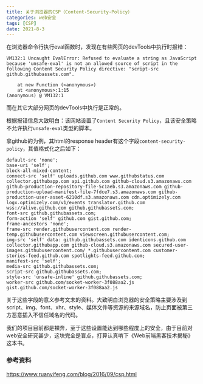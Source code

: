 ```yaml
---
title: 关于浏览器的CSP（Content-Security-Policy）
categories: web安全
tags: [CSP]
date: 2021-8-3
---
```


在浏览器命令行执行eval函数时，发现在有些网页的devTools中执行时报错：

```
VM132:1 Uncaught EvalError: Refused to evaluate a string as JavaScript because 'unsafe-eval' is not an allowed source of script in the following Content Security Policy directive: "script-src github.githubassets.com".

    at new Function (<anonymous>)
    at <anonymous>:1:15
(anonymous) @ VM132:1
```
而在其它大部分网页的devTools中执行是正常的。

根据报错信息大致明白：该网站设置了`Content Security Policy`，且该安全策略不允许执行`unsafe-eval`类型的脚本。

拿github的为例，其html的response header有这个字段`content-security-policy`，其值格式化之后如下：

```
default-src 'none';
base-uri 'self';
block-all-mixed-content;
connect-src 'self' uploads.github.com www.githubstatus.com collector.githubapp.com api.github.com github-cloud.s3.amazonaws.com github-production-repository-file-5c1aeb.s3.amazonaws.com github-production-upload-manifest-file-7fdce7.s3.amazonaws.com github-production-user-asset-6210df.s3.amazonaws.com cdn.optimizely.com logx.optimizely.com/v1/events translator.github.com wss://alive.github.com github.githubassets.com;
font-src github.githubassets.com;
form-action 'self' github.com gist.github.com;
frame-ancestors 'none';
frame-src render.githubusercontent.com render-temp.githubusercontent.com viewscreen.githubusercontent.com;
img-src 'self' data: github.githubassets.com identicons.github.com collector.githubapp.com github-cloud.s3.amazonaws.com secured-user-images.githubusercontent.com/ *.githubusercontent.com customer-stories-feed.github.com spotlights-feed.github.com;
manifest-src 'self';
media-src github.githubassets.com;
script-src github.githubassets.com;
style-src 'unsafe-inline' github.githubassets.com;
worker-src github.com/socket-worker-3f088aa2.js gist.github.com/socket-worker-3f088aa2.js
```
关于这些字段的意义参考文末的资料。大致明白浏览器的安全策略主要涉及到script、img、font、xhr、style、媒体文件等资源的来源域名，防止页面被第三方恶意插入不信任域名的代码。

我们的项目目前都是裸奔，至于这些设置能达到哪些程度上的安全，由于目前对web安全研究甚少，这块完全是盲点，打算认真啃下《Web前端黑客技术揭秘》这本书。

### 参考资料
https://www.ruanyifeng.com/blog/2016/09/csp.html
